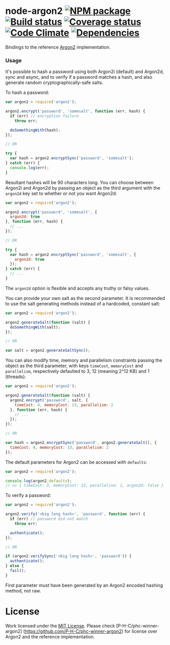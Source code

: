 # node-argon2 [![NPM package][npm-image]][npm-url] [![Build status][travis-image]][travis-url] [![Coverage status][coverage-image]][codeclimate-url] [![Code Climate][codeclimate-image]][codeclimate-url] [![Dependencies][david-dm-image]][david-dm-url]
Bindings to the  reference [Argon2](https://github.com/P-H-C/phc-winner-argon2)
implementation.

### Usage
It's possible to hash a password using both Argon2i (default) and Argon2d, sync
and async, and to verify if a password matches a hash, and also generate random
cryptographically-safe salts.

To hash a password:
```js
var argon2 = require('argon2');

argon2.encrypt('password', 'somesalt', function (err, hash) {
  if (err) // encryption failure
    throw err;

  doSomethingWith(hash);
});

// OR

try {
  var hash = argon2.encryptSync('password', 'somesalt');
} catch (err) {
  console.log(err);
}
```
Resultant hashes will be 90 characters long. You can choose between Argon2i and
Argon2d by passing an object as the third argument with the `argon2d` key set to
whether or not you want Argon2d:
```js
var argon2 = require('argon2');

argon2.encrypt('password', 'somesalt', {
  argon2d: true
}, function (err, hash) {
  // ...
});

// OR

try {
  var hash = argon2.encryptSync('password', 'somesalt', {
    argon2d: true
  });
} catch (err) {
  // ...
}
```
The `argon2d` option is flexible and accepts any truthy or falsy values.

You can provide your own salt as the second parameter. It is recommended to use
the salt generating methods instead of a hardcoded, constant salt:
```js
var argon2 = require('argon2');

argon2.generateSalt(function (salt) {
  doSomethingWith(salt);
});

// OR

var salt = argon2.generateSaltSync();
```

You can also modify time, memory and parallelism constraints passing the object
as the third parameter, with keys `timeCost`, `memoryCost` and `parallelism`,
respectively defaulted to 3, 12 (meaning 2^12 KB) and 1 (threads):
```js
var argon2 = require('argon2');

argon2.generateSalt(function (salt) {
  argon2.encrypt('password', salt, {
    timeCost: 4, memoryCost: 13, parallelism: 2
  }, function (err, hash) {
    // ...
  });
});

// OR

var hash = argon2.encryptSync('password', argon2.generateSalt(), {
  timeCost: 4, memoryCost: 13, parallelism: 2
});
```

The default parameters for Argon2 can be accessed with `defaults`:
```js
var argon2 = require('argon2');

console.log(argon2.defaults);
// => { timeCost: 3, memoryCost: 12, parallelism: 1, argon2d: false }
```

To verify a password:
```js
var argon2 = require('argon2');

argon2.verify('<big long hash>', 'password', function (err) {
  if (err) // password did not match
    throw err;

  authenticate();
});

// OR

if (argon2.verifySync('<big long hash>', 'password')) {
  authenticate();
} else {
  fail();
}
```
First parameter must have been generated by an Argon2 encoded hashing method,
not raw.

# License
Work licensed under the [MIT License](LICENSE). Please check
[P-H-C/phc-winner-argon2] (https://github.com/P-H-C/phc-winner-argon2) for
license over Argon2 and the reference implementation.

[npm-image]: https://img.shields.io/npm/v/argon2.svg?style=flat-square
[npm-url]: https://www.npmjs.com/package/argon2
[travis-image]: https://img.shields.io/travis/ranisalt/node-argon2.svg?style=flat-square
[travis-url]: https://travis-ci.org/ranisalt/node-argon2
[coverage-image]: https://img.shields.io/codeclimate/coverage/github/ranisalt/node-argon2.svg?style=flat-square
[codeclimate-image]: https://img.shields.io/codeclimate/github/ranisalt/node-argon2.svg?style=flat-square
[codeclimate-url]: https://codeclimate.com/github/ranisalt/node-argon2
[david-dm-image]: https://img.shields.io/david/ranisalt/node-argon2.svg?style=flat-square
[david-dm-url]: https://david-dm.org/ranisalt/node-argon2
